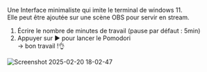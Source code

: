 Une Interface minimaliste qui imite le terminal de windows 11.<br>
Elle peut être ajoutée sur une scène OBS pour servir en stream.<br>
  1. Écrire le nombre de minutes de travail (pause par défaut : 5min)
  2. Appuyer sur ▶️ pour lancer le Pomodori<br>
→ bon travail !👌

![Screenshot 2025-02-20 18-02-47](https://github.com/user-attachments/assets/2fefbe0d-930e-48a6-8b4a-d1d0707ca0ff)
